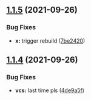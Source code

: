 ## [1.1.5](https://github.com/Force67/RETK/compare/v1.1.4...v1.1.5) (2021-09-26)


### Bug Fixes

* **x:** trigger rebuild ([7be2420](https://github.com/Force67/RETK/commit/7be24205ce00fae658d474649d2ff6d4ffb1f659))

## [1.1.4](https://github.com/Force67/RETK/compare/v1.1.3...v1.1.4) (2021-09-26)


### Bug Fixes

* **vcs:** last time pls ([4de9a5f](https://github.com/Force67/RETK/commit/4de9a5f5af7959e4af071cf201b3c9248567a723))
